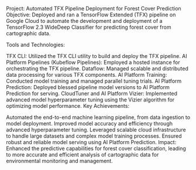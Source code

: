 Project: Automated TFX Pipeline Deployment for Forest Cover Prediction
Objective: Deployed and ran a TensorFlow Extended (TFX) pipeline on Google Cloud to automate the development and deployment of a TensorFlow 2.3 WideDeep Classifier for predicting forest cover from cartographic data.

Tools and Technologies:

TFX CLI: Utilized the TFX CLI utility to build and deploy the TFX pipeline.
AI Platform Pipelines (Kubeflow Pipelines): Employed a hosted instance for orchestrating the TFX pipeline.
Dataflow: Managed scalable and distributed data processing for various TFX components.
AI Platform Training: Conducted model training and managed parallel tuning trials.
AI Platform Prediction: Deployed blessed pipeline model versions to AI Platform Prediction for serving.
CloudTuner and AI Platform Vizier: Implemented advanced model hyperparameter tuning using the Vizier algorithm for optimizing model performance.
Key Achievements:

Automated the end-to-end machine learning pipeline, from data ingestion to model deployment.
Improved model accuracy and efficiency through advanced hyperparameter tuning.
Leveraged scalable cloud infrastructure to handle large datasets and complex model training processes.
Ensured robust and reliable model serving using AI Platform Prediction.
Impact: Enhanced the predictive capabilities for forest cover classification, leading to more accurate and efficient analysis of cartographic data for environmental monitoring and management.

